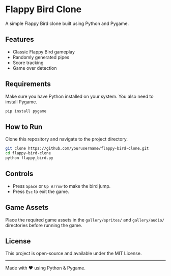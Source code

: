 # Flappy Bird Clone

A simple Flappy Bird clone built using Python and Pygame.

## Features
- Classic Flappy Bird gameplay
- Randomly generated pipes
- Score tracking
- Game over detection

## Requirements
Make sure you have Python installed on your system. You also need to install Pygame.

```sh
pip install pygame
```

## How to Run
Clone this repository and navigate to the project directory.

```sh
git clone https://github.com/yourusername/flappy-bird-clone.git
cd flappy-bird-clone
python flappy_bird.py
```

## Controls
- Press `Space` or `Up Arrow` to make the bird jump.
- Press `Esc` to exit the game.

## Game Assets
Place the required game assets in the `gallery/sprites/` and `gallery/audio/` directories before running the game.

## License
This project is open-source and available under the MIT License.

---
Made with ❤️ using Python & Pygame.

